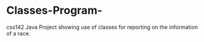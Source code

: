 # Classes-Program-
css142 Java Project showing use of classes for reporting on the information of a race.
